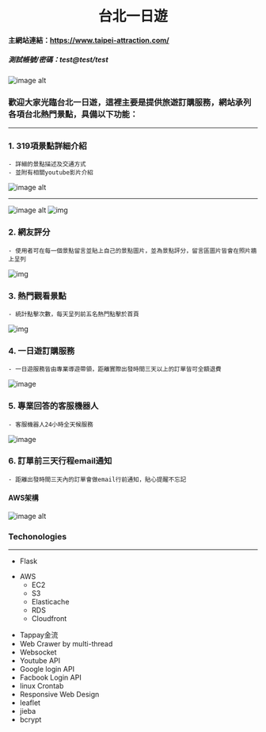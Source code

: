 <h1 align='center'>台北一日遊</h1>

#### 主網站連結：https://www.taipei-attraction.com/

##### 測試帳號/密碼：test@test/test

![image alt](http://d3nczlg85bnjib.cloudfront.net/台北一日.png)

### 歡迎大家光臨台北一日遊，這裡主要是提供旅遊訂購服務，網站承列各項台北熱門景點，具備以下功能：
<hr>

### 1. 319項景點詳細介紹
    - 詳細的景點描述及交通方式
    - 並附有相關youtube影片介紹

![image alt](http://d3nczlg85bnjib.cloudfront.net/所有景點.png)



---


![image alt](http://d3nczlg85bnjib.cloudfront.net/詳細介紹.png)
![img](http://d3nczlg85bnjib.cloudfront.net/士林官邸.png)

### 2. 網友評分

    - 使用者可在每一個景點留言並貼上自己的景點圖片，並為景點評分，留言區圖片皆會在照片牆上呈列
    
![img](http://d3nczlg85bnjib.cloudfront.net/留言區留言.png)
### 3. 熱門觀看景點
    - 統計點擊次數，每天呈列前五名熱門點擊於首頁
![img](http://d3nczlg85bnjib.cloudfront.net/熱門瀏覽.png)
### 4. 一日遊訂購服務
    - 一日遊服務皆由專業導遊帶領，距離實際出發時間三天以上的訂單皆可全額退費
![image](http://d3nczlg85bnjib.cloudfront.net/訂購資訊.png)

### 5. 專業回答的客服機器人
    - 客服機器人24小時全天候服務
![image](http://d3nczlg85bnjib.cloudfront.net/客服機器人.png)
### 6. 訂單前三天行程email通知
    - 距離出發時間三天內的訂單會做email行前通知，貼心提醒不忘記


#### AWS架構

![image alt](http://d3nczlg85bnjib.cloudfront.net/AWS架構.png)

### Techonologies
<hr/>
<ul>
    <li>Flask</li>
</ul>
<ul>
    <li>AWS
        <ul>
            <li>EC2</li>
            <li>S3</li>
            <li>Elasticache</li>
            <li>RDS</li>
            <li>Cloudfront</li>
        </ul>
    </li>
</ul>
<ul>
    <li>Tappay金流</li>
    <li>Web Crawer by multi-thread</li>
    <li>Websocket</li>
    <li>Youtube API</li>
    <li>Google login API</li>
    <li>Facbook Login API</li>
    <li>linux Crontab</li>
    <li>Responsive Web Design</li>
    <li>leaflet</li>
    <li>jieba</li>
    <li>bcrypt</li>
</ul>